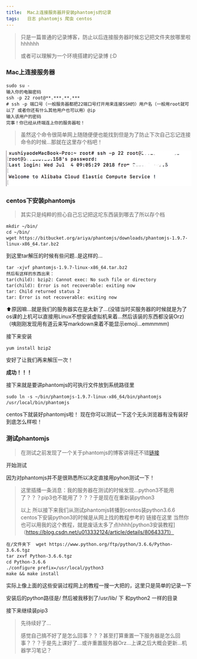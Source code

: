 ```yaml
---
title:  Mac上连接服务器并安装phantomjs的记录
tags:   日志 phantomjs 爬虫 centos
---
```


> 只是一篇普通的记录博客，防止以后连接服务器时候忘记把文件夹放哪里啦hhhhhh
>
> 或者可以理解为一个环境搭建的记录博 (:D

### Mac上连接服务器

```
sudo su -
输入你的电脑密码
ssh -p 22 root@**.***.**.***
# ssh -p 端口号（一般服务器都把22端口号打开用来连接SSH的）用户名（一般用root就可以了 或者你还有什么其他用户也可以用）@ip
输入该用户的密码
完事！你已经从终端连上你的服务器啦！
```
> 虽然这个命令很简单网上随随便便也能找到但是为了防止下次自己忘记连接命令的时候...那就在这里存个档吧！

![连接成功！](/img/2018-09-02-连接服务器成功.png)

### centos下安装phantomjs
> 其实只是纯粹的担心自己忘记把这坨东西装到哪去了所以存个档

```
mkdir ~/bin/
cd ~/bin/
wget https://bitbucket.org/ariya/phantomjs/downloads/phantomjs-1.9.7-linux-x86_64.tar.bz2
```
到这里tar解压的时候有些问题..是这样的...
```
tar -xjvf phantomjs-1.9.7-linux-x86_64.tar.bz2
然后有这样的东西出来：
tar(child): bzip2: Cannot exec: No such file or directory
tar(child): Error is not recoverable: exiting now
tar: Child returned status 2
tar: Error is not recoverable: exiting now
```
⬆️原因嘛...就是我们的服务器实在是太新了...(没错当时买服务器的时候就是为了os课的上机可以直接用Linux不想安装虚拟机来着...然后该装的东西都没装Orz)（咦刚刚发现用有道云来写markdown来着不能显示emoji...emmmmm)

接下来安装
```
yum install bzip2
```
安好了让我们再来解压一次！

**成功！！！**

接下来就是要讲phantomjs的可执行文件放到系统路径里
```
sudo ln -s ~/bin/phantomjs-1.9.7-linux-x86_64/bin/phantomjs /usr/local/bin/phantomjs
```
centos下就装好phantomjs啦！
现在你可以测试一下这个无头浏览器有没有装好到底怎么样啦！

### 测试phantomjs

> 在测试之前发现了一个关于phantomjs的博客讲得还不错[链接](https://www.jianshu.com/p/9d408e21dc3a)

开始测试

因为对phantomjs并不是很熟悉所以决定直接用pyhon测试一下！

> 这里插播一条消息：我的服务器在测试的时候发现...python3不能用了？？？pip3也不能用了？？？于是现在在重新装python3
>
> 以上 所以接下来我们从测试phantomjs转播到centos装python3.6.6
> centos下安装python3的时候是从网上找的教程参考的 链接在这里 当然你也可以用我的这个教程，就是废话太多了点hhhh[python3安装教程]（https://blog.csdn.net/u013332124/article/details/80643371）

```
在/文件夹下  wget https://www.python.org/ftp/python/3.6.6/Python-3.6.6.tgz
tar zxvf Python-3.6.6.tgz
cd Python-3.6.6
./configure prefix=/usr/local/python3
make && make install
```
实际上像上面的这些安装过程网上的教程一搜一大把的，这里只是简单的记录一下

安装后的python路径是/ 然后被我移到了/usr/lib/ 下 和python2 一样的目录

接下来继续装pip3

> 先待续好了...
>
> 感觉自己搞不好了是怎么回事？？？甚至打算重置一下服务器是怎么回事？？？于是先上课好了...或许重置服务器Orz...上课之后大概会更新...机器学习笔记？



